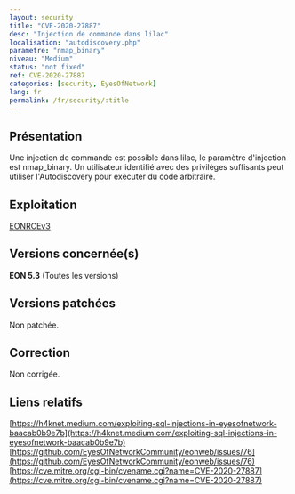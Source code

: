 ```yaml
---
layout: security
title: "CVE-2020-27887"
desc: "Injection de commande dans lilac"
localisation: "autodiscovery.php"
parametre: "nmap_binary"
niveau: "Medium"
status: "not fixed"
ref: CVE-2020-27887
categories: [security, EyesOfNetwork]
lang: fr
permalink: /fr/security/:title
---
```


## Présentation

Une injection de commande est possible dans lilac, le paramètre d'injection est nmap_binary. Un utilisateur identifié avec des privilèges suffisants peut utiliser l'Autodiscovery pour executer du code arbitraire. 

## Exploitation

[EONRCEv3](https://h4knet.medium.com/exploiting-sql-injections-in-eyesofnetwork-baacab0b9e7b?source=friends_link&sk=389341bf682480a4cf0eaaa075728feb)

## Versions concernée(s)

**EON 5.3** (Toutes les versions)

## Versions patchées

Non patchée.

## Correction

Non corrigée.

## Liens relatifs

[https://h4knet.medium.com/exploiting-sql-injections-in-eyesofnetwork-baacab0b9e7b](https://h4knet.medium.com/exploiting-sql-injections-in-eyesofnetwork-baacab0b9e7b)
[https://github.com/EyesOfNetworkCommunity/eonweb/issues/76](https://github.com/EyesOfNetworkCommunity/eonweb/issues/76)
[https://cve.mitre.org/cgi-bin/cvename.cgi?name=CVE-2020-27887](https://cve.mitre.org/cgi-bin/cvename.cgi?name=CVE-2020-27887)

